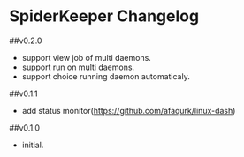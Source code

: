 # SpiderKeeper Changelog
##v0.2.0
- support view job of multi daemons.
- support run on multi daemons.
- support choice running daemon automaticaly.

##v0.1.1
- add status monitor(https://github.com/afaqurk/linux-dash)

##v0.1.0
- initial.
